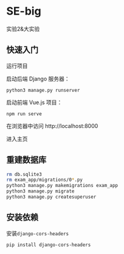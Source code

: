 # SE-big
实验2&amp;大实验


## 快速入门
运行项目

启动后端 Django 服务器：
```
python3 manage.py runserver
```
启动前端 Vue.js 项目：
```
npm run serve
```

在浏览器中访问 http://localhost:8000

进入主页

## 重建数据库
```bash
rm db.sqlite3
rm exam_app/migrations/0*.py
python3 manage.py makemigrations exam_app
python3 manage.py migrate
python3 manage.py createsuperuser
```

## 安装依赖

安装`django-cors-headers`

```bash
pip install django-cors-headers
```



